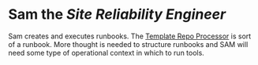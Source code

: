 # **Sam** the *Site Reliability Engineer*

Sam creates and executes runbooks. The [Template Repo Processor](https://github.com/agile-learning-institute/stageZero-repo-processor) is sort of a runbook. More thought is needed to structure runbooks and SAM will need some type of operational context in which to run tools. 